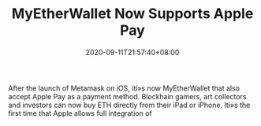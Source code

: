 ﻿---
title: "MyEtherWallet Now Supports Apple Pay"
date: 2020-09-11T21:57:40+08:00
lastmod: 2020-09-11T16:45:40+08:00
draft: false
authors: ["Fox"]
description: "After the launch of Metamask on iOS, ití»s now MyEtherWallet that also accept Apple Pay as a payment method. Blockhain gamers, art collectors and investors can now buy ETH directly from their iPad or iPhone. Ití»s the first time that Apple allows full integration of"
featuredImage: "myetherwallet-now-supports-apple-pay.png"
tags: ["Virtual World","Play to Earn"]
categories: ["news"]
news: ["Virtual World"]
weight: 
lightgallery: true
pinned: false
recommend: false
recommend1: false
---

After the launch of Metamask on iOS, ití»s now MyEtherWallet that also accept Apple Pay as a payment method. Blockhain gamers, art collectors and investors can now buy ETH directly from their iPad or iPhone. Ití»s the first time that Apple allows full integration of

<!--more-->

